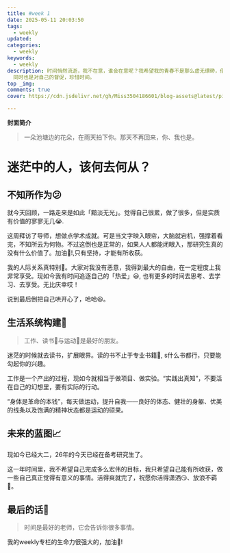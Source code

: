 ```yaml
---
title: #week 1
date: 2025-05-11 20:03:50
tags:
  - weekly
updated:
categories:
  - weekly
keywords:
  - weekly
description: 时间悄然流逝，我不在意，谁会在意呢？我希望我的青春不是那么虚无缥缈，借此“weekly”专栏记录我的成长经历，
  同时也是对自己的督促，珍惜时间。
top _img:
comments: true
cover: https://cdn.jsdelivr.net/gh/Miss3504186601/blog-assets@latest/pictures/4ad70caeb881b543d2fb1bb850f1fe72.jpg

---
```


**封面简介**

> 一朵池塘边的花朵，在雨天拍下你。那天不再回来，你、我也是。

# 迷茫中的人，该何去何从？

## 不知所作为:confused:

就今天回顾，一路走来是如此「黯淡无光」。觉得自己很累，做了很多，但是实质有价值的寥寥无几:sob:.

这周拜访了导师，想做点学术成就。可是当文字映入眼帘，大脑就宕机，强撑着看完，不知所云为何物。不过这倒也是正常的，如果人人都能闭眼入，那研究生真的没有什么价值了。加油:muscle:!,只有坚持，才能有所收获。

我的人际关系真特别:jack_o_lantern:。大家对我没有恶意，我得到最大的自由，在一定程度上我非常享受。现如今我有时间追逐自己的「热爱」:smiley:, 也有更多的时间去思考、去学习、去享受。无比庆幸哎！

说到最后倒把自己哄开心了，哈哈:laughing:。

## 生活系统构建:construction:

> 工作、读书:book:与运动:bicyclist:是最好的朋友。

迷茫的时候就去读书，扩展眼界。读的书不止于专业书籍:orange_book:, s什么书都行，只要能勾起你的兴趣。

工作是一个产出的过程，现如今就相当于做项目、做实验。“实践出真知”，不要活在自己的幻想里，要有实际的行动。

“身体是革命的本钱”，每天做运动，提升自我——良好的体态、健壮的身躯、优美的线条以及饱满的精神状态都是运动的硕果。

## 未来的蓝图:chart_with_upwards_trend:

现如今已经大二，26年的今天已经在备考研究生了。

这一年时间里，我不希望自己完成多么宏伟的目标，我只希望自己能有所收获，做一些自己真正觉得有意义的事情。活得爽就完了，祝愿你活得潇洒:smirk:、放浪不羁:dash:。


## 最后的话:speech_balloon:

> 时间是最好的老师，它会告诉你很多事情。

我的weekly专栏的生命力很强大的，加油:muscle:!